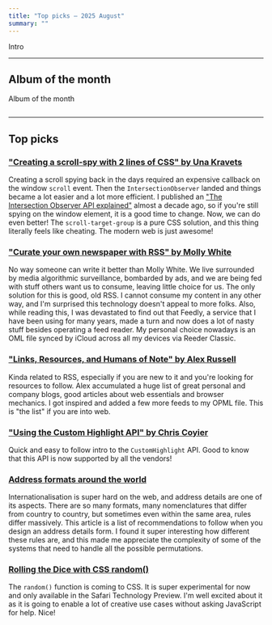 ```yaml
---
title: "Top picks — 2025 August"
summary: ""
---
```


Intro

---

## Album of the month

Album of the month

![]()

---

## Top picks

### ["Creating a scroll-spy with 2 lines of CSS" by Una Kravets](https://una.im/scroll-target-group/)

Creating a scroll spying back in the days required an expensive callback on the window `scroll` event. Then the `IntersectionObserver` landed and things became a lot easier and a lot more efficient. I published an ["The Intersection Observer API explained"](https://pawelgrzybek.com/the-intersection-observer-api-explained/) almost a decade ago, so if you're still spying on the window element, it is a good time to change. Now, we can do even better! The `scroll-target-group` is a pure CSS solution, and this thing literally feels like cheating. The modern web is just awesome!

### ["Curate your own newspaper with RSS" by Molly White](https://www.citationneeded.news/curate-with-rss/)

No way someone can write it better than Molly White. We live surrounded by media algorithmic surveillance, bombarded by ads, and we are being fed with stuff others want us to consume, leaving little choice for us. The only solution for this is good, old RSS. I cannot consume my content in any other way, and I'm surprised this technology doesn't appeal to more folks. Also, while reading this, I was devastated to find out that Feedly, a service that I have been using for many years, made a turn and now does a lot of nasty stuff besides operating a feed reader. My personal choice nowadays is an OML file synced by iCloud across all my devices via Reeder Classic.

### ["Links, Resources, and Humans of Note" by Alex Russell](https://infrequently.org/links/)

Kinda related to RSS, especially if you are new to it and you're looking for resources to follow. Alex accumulated a huge list of great personal and company blogs, good articles about web essentials and browser mechanics. I got inspired and added a few more feeds to my OPML file. This is "the list" if you are into web.

### ["Using the Custom Highlight API" by Chris Coyier](https://frontendmasters.com/blog/using-the-custom-highlight-api/)

Quick and easy to follow intro to the `CustomHighlight` API. Good to know that this API is now supported by all the vendors!

### [Address formats around the world](https://w3c.github.io/i18n-drafts/questions/qa-address-formats.en.html)

Internationalisation is super hard on the web, and address details are one of its aspects. There are so many formats, many nomenclatures that differ from country to country, but sometimes even within the same area, rules differ massively. This article is a list of recommendations to follow when you design an address details form. I found it super interesting how different these rules are, and this made me appreciate the complexity of some of the systems that need to handle all the possible permutations.

### [Rolling the Dice with CSS random()](https://webkit.org/blog/17285/rolling-the-dice-with-css-random/)

The `random()` function is coming to CSS. It is super experimental for now and only available in the Safari Technology Preview. I'm well excited about it as it is going to enable a lot of creative use cases without asking JavaScript for help. Nice!
